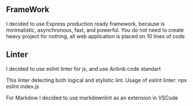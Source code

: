 ## FrameWork
I decided to use Express production ready framework, because is minimalistic, asynchronous, fast, and powerful. You do not need to create heavy project for nothing, all web application is placed on 10 lines of code 

## Linter
I decided to use eslint linter for js, and use Airbnb code standart

This linter detecting both logical and stylistic lint. Usage of eslint linter:
npx eslint index.js


For Markdow I decided to use markdownlint as an extension in VSCode